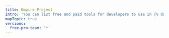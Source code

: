 ```yaml
---
title: Empire Project
intro: 'You can list free and paid tools for developers to use in {% data variables.product.prodname_marketplace %}.'
mapTopic: true
versions:
  free-pro-team: '*'
---
```


